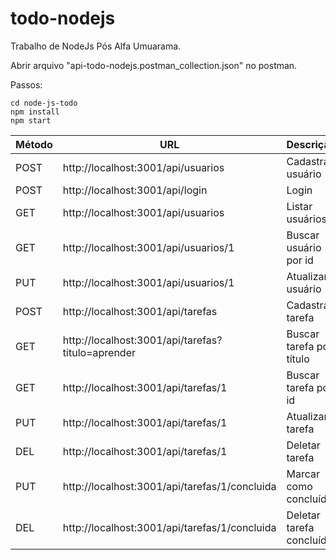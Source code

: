 # todo-nodejs
Trabalho de NodeJs Pós Alfa Umuarama.

Abrir arquivo "api-todo-nodejs.postman_collection.json" no postman.

Passos:
```
cd node-js-todo
npm install
npm start
```

Método  |    URL                                                |   Descrição
--------|-------------------------------------------------------|-----------------------------
POST    |   http://localhost:3001/api/usuarios                  |   Cadastrar usuário
POST    |   http://localhost:3001/api/login                     |   Login
GET     |   http://localhost:3001/api/usuarios                  |   Listar usuários
GET     |   http://localhost:3001/api/usuarios/1                |   Buscar usuário por id
PUT     |   http://localhost:3001/api/usuarios/1                |   Atualizar usuário
POST    |   http://localhost:3001/api/tarefas                   |   Cadastrar tarefa
GET     |   http://localhost:3001/api/tarefas?titulo=aprender   |   Buscar tarefa por título
GET     |   http://localhost:3001/api/tarefas/1                 |   Buscar tarefa por id
PUT     |   http://localhost:3001/api/tarefas/1                 |   Atualizar tarefa
DEL     |   http://localhost:3001/api/tarefas/1                 |   Deletar tarefa
PUT     |   http://localhost:3001/api/tarefas/1/concluida       |   Marcar como concluída
DEL     |   http://localhost:3001/api/tarefas/1/concluida       |   Deletar tarefa concluída
